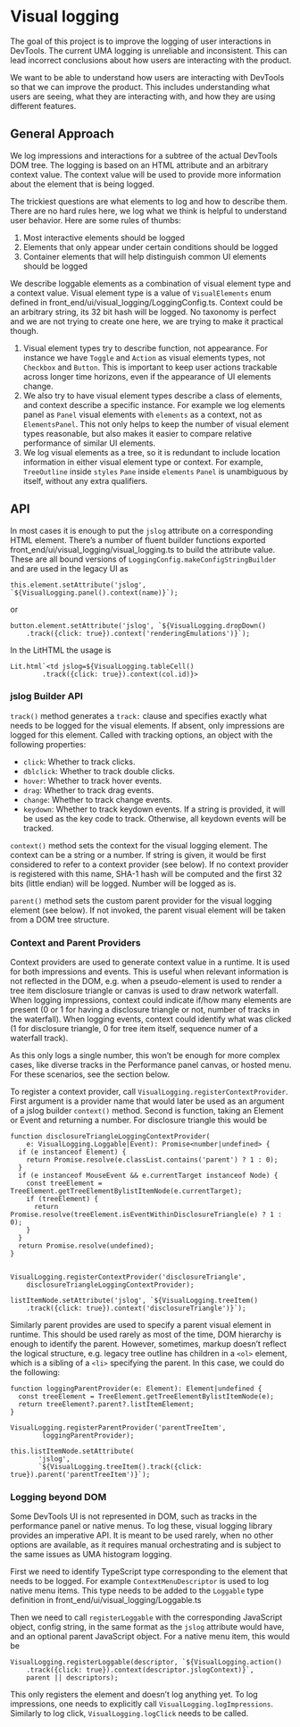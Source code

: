 # Visual logging

The goal of this project is to improve the logging of user interactions in
DevTools. The current UMA logging is unreliable and inconsistent. This can lead
incorrect conclusions about how users are interacting with the product.

We want to be able to understand how users are interacting with DevTools so that
we can improve the product. This includes understanding what users are seeing,
what they are interacting with, and how they are using different features.

## General Approach

We log impressions and interactions for a subtree of the actual DevTools
DOM tree. The logging is based on an HTML attribute and an arbitrary context
value. The context value will be used to provide more information about the
element that is being logged.

The trickiest questions are what elements to log and how to describe them.
There are no hard rules here, we log what we think is helpful to understand user
behavior. Here are some rules of thumbs:

1. Most interactive elements should be logged
1. Elements that only appear under certain conditions should be logged
1. Container elements that will help distinguish common UI elements should be logged

We describe loggable elements as a combination of visual element type and a
context value. Visual element type is a value of `VisualElements` enum defined
in front_end/ui/visual_logging/LoggingConfig.ts. Context could be an arbitrary
string, its 32 bit hash will be logged. No taxonomy is perfect and we are not
trying to create one here, we are trying to make it practical though.

1. Visual element types try to describe function, not appearance. For instance
we have `Toggle` and `Action` as visual elements types, not `Checkbox` and
`Button`. This is important to keep user actions trackable across longer time
horizons, even if the appearance of UI elements change.
1. We also try to have visual element types describe a class of elements, and
context describe a specific instance. For example we log elements panel as
`Panel` visual elements with `elements` as a context, not as `ElementsPanel`.
This not only helps to keep the number of visual element types reasonable, but
also makes it easier to compare relative performance of similar UI elements.
1. We log visual elements as a tree, so it is redundant to include location
information in either visual element type or context. For example, `TreeOutline`
inside `styles` `Pane` inside `elements` `Panel` is unambiguous by itself,
without any extra qualifiers.

## API

In most cases it is enough to put the `jslog` attribute on a corresponding HTML
element. There’s a number of fluent builder functions exported
front_end/ui/visual_logging/visual_logging.ts to build the attribute value.
These are all bound versions of `LoggingConfig.makeConfigStringBuilder` and are
used in the legacy UI as

```
this.element.setAttribute('jslog', `${VisualLogging.panel().context(name)}`);
```

or

```
button.element.setAttribute('jslog', `${VisualLogging.dropDown()
    .track({click: true}).context('renderingEmulations')}`);
```

In the LitHTML the usage is

```
Lit.html`<td jslog=${VisualLogging.tableCell()
        .track({click: true}).context(col.id)}>
```

### jslog Builder API

`track()` method generates a `track:` clause and specifies exactly what needs to
be logged for the visual elements. If absent, only impressions are logged for
this element. Called with tracking options, an object with the following properties:
* `click`: Whether to track clicks.
* `dblclick`: Whether to track double clicks.
* `hover`: Whether to track hover events.
* `drag`: Whether to track drag events.
* `change`: Whether to track change events.
* `keydown`: Whether to track keydown events. If a string is provided, it will
be used as the key code to track. Otherwise, all keydown events will be tracked.

`context()` method sets the context for the visual logging element. The context
can be a string or a number. If string is given, it would be first considered
to refer to a context provider (see below). If no context provider is registered
with this name, SHA-1 hash will be computed and the first 32 bits
(little endian) will be logged. Number will be logged as is.

`parent()` method sets the custom parent provider for the visual logging element
(see below). If not invoked, the parent visual element will be taken from a DOM tree structure.

### Context and Parent Providers

Context providers are used to generate context value in a runtime. It is used
for both impressions and events. This is useful when relevant information is not
reflected in the DOM, e.g. when a pseudo-element is used to render a tree item
disclosure triangle or canvas is used to draw network waterfall. When logging
impressions, context could indicate if/how many elements are present (0 or 1 for
having a disclosure triangle or not, number of tracks in the waterfall). When
logging events, context could identify what was clicked (1 for disclosure
triangle, 0 for tree item itself, sequence numer of a waterfall track).

As this only logs a single number, this won’t be enough for more complex cases,
like diverse tracks in the Performance panel canvas, or hosted menu. For these
scenarios, see the section below.

To register a context provider, call `VisualLogging.registerContextProvider`.
First argument is a provider name that would later be used as an argument of a
jslog builder `context()` method. Second is function, taking an Element or Event
and returning a number. For disclosure triangle this would be

```
function disclosureTriangleLoggingContextProvider(
    e: VisualLogging.Loggable|Event): Promise<number|undefined> {
  if (e instanceof Element) {
    return Promise.resolve(e.classList.contains('parent') ? 1 : 0);
  }
  if (e instanceof MouseEvent && e.currentTarget instanceof Node) {
    const treeElement = TreeElement.getTreeElementBylistItemNode(e.currentTarget);
    if (treeElement) {
      return Promise.resolve(treeElement.isEventWithinDisclosureTriangle(e) ? 1 : 0);
    }
  }
  return Promise.resolve(undefined);
}


VisualLogging.registerContextProvider('disclosureTriangle',
    disclosureTriangleLoggingContextProvider);

listItemNode.setAttribute('jslog', `${VisualLogging.treeItem()
    .track({click: true}).context('disclosureTriangle')}`);
```

Similarly parent provides are used to specify a parent visual element in
runtime. This should be used rarely as most of the time, DOM hierarchy is enough
to identify the parent. However, sometimes, markup doesn’t reflect the logical
structure, e.g. legacy tree outline has children in a `<ol>` element, which is a
sibling of a `<li>` specifying the parent. In this case, we could do the following:

```
function loggingParentProvider(e: Element): Element|undefined {
  const treeElement = TreeElement.getTreeElementBylistItemNode(e);
  return treeElement?.parent?.listItemElement;
}

VisualLogging.registerParentProvider('parentTreeItem',
        loggingParentProvider);

this.listItemNode.setAttribute(
       'jslog',
       `${VisualLogging.treeItem().track({click: true}).parent('parentTreeItem')}`);
```

### Logging beyond DOM

Some DevTools UI is not represented in DOM, such as tracks in the performance
panel or native menus. To log these, visual logging library provides an
imperative API. It is meant to be used rarely, when no other options are
available, as it requires manual orchestrating and is subject to the same issues
as UMA histogram logging.

First we need to identify TypeScript type corresponding to the element that
needs to be logged. For example `ContextMenuDescriptor` is used to log native
menu items. This type needs to be added to the `Loggable` type definition in
front_end/ui/visual_logging/Loggable.ts


Then we need to call `registerLoggable` with the corresponding JavaScript
object, config string, in the same format as the `jslog` attribute would have,
and an optional parent JavaScript object. For a native menu item, this would be


```
VisualLogging.registerLoggable(descriptor, `${VisualLogging.action()
    .track({click: true}).context(descriptor.jslogContext)}`,
    parent || descriptors);
```

This only registers the element and doesn’t log anything yet. To log
impressions, one needs to explicitly call `VisualLogging.logImpressions`.
Similarly to log click, `VisualLogging.logClick` needs to be called.

